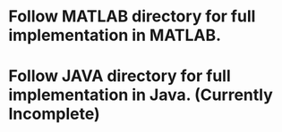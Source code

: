 # Follow MATLAB directory for full implementation in MATLAB.

# Follow JAVA directory for full implementation in Java. (Currently Incomplete)